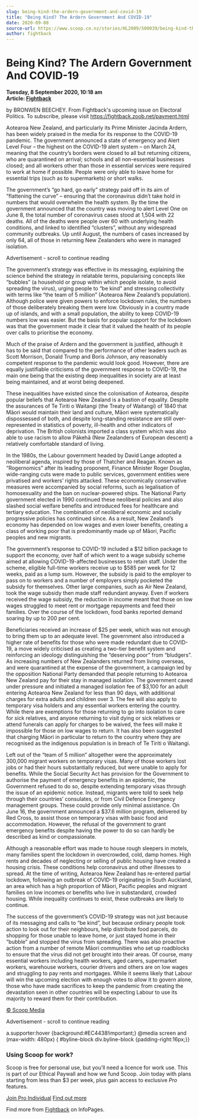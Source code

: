 ```yaml
---
slug: being-kind-the-ardern-government-and-covid-19
title: "Being Kind? The Ardern Government And COVID-19"
date: 2020-09-08
source-url: https://www.scoop.co.nz/stories/HL2009/S00039/being-kind-the-ardern-government-and-covid-19.htm
author: fightback
---
```

Being Kind? The Ardern Government And COVID-19
==============================================

**Tuesday, 8 September 2020, 10:18 am**  
**Article: [Fightback](https://info.scoop.co.nz/Fightback)**

by BRONWEN BEECHEY. From Fightback's upcoming issue on Electoral Politics. To subscribe, please visit https://fightback.zoob.net/payment.html

Aotearoa New Zealand, and particularly its Prime Minister Jacinda Ardern, has been widely praised in the media for its response to the COVID-19 pandemic. The government announced a state of emergency and Alert Level Four – the highest on the COVID-19 alert system – on March 24, meaning that the country’s borders were closed to all but returning citizens, who are quarantined on arrival; schools and all non-essential businesses closed; and all workers other than those in essential services were required to work at home if possible. People were only able to leave home for essential trips (such as to supermarkets) or short walks.

The government’s “go hard, go early” strategy paid off in its aim of “flattening the curve” – ensuring that the coronavirus didn’t take hold in numbers that would overwhelm the health system. By the time the government announced that the country was moving to alert Level One on June 8, the total number of coronavirus cases stood at 1,504 with 22 deaths. All of the deaths were people over 60 with underlying health conditions, and linked to identified “clusters”, without any widespread community outbreaks. Up until August, the numbers of cases increased by only 64, all of those in returning New Zealanders who were in managed isolation.

Advertisement - scroll to continue reading





The government’s strategy was effective in its messaging, explaining the science behind the strategy in relatable terms, popularising concepts like “bubbles” (a household or group within which people isolate, to avoid spreading the virus), urging people to “be kind” and stressing collectivity with terms like “the team of 5 million” (Aotearoa New Zealand’s population). Although police were given powers to enforce lockdown rules, the numbers of those deliberately breaking them were low. Obviously in a country made up of islands, and with a small population, the ability to keep COVID-19 numbers low was easier. But the basis for popular support for the lockdown was that the government made it clear that it valued the health of its people over calls to prioritise the economy.

Much of the praise of Ardern and the government is justified, although it has to be said that compared to the performance of other leaders such as Scott Morrison, Donald Trump and Boris Johnson, any reasonably competent response to the pandemic would look good. However, there are equally justifiable criticisms of the government response to COVID-19, the main one being that the existing deep inequalities in society are at least being maintained, and at worst being deepened.

These inequalities have existed since the colonisation of Aotearoa, despite popular beliefs that Aotearoa New Zealand is a bastion of equality. Despite the assurances of Te Tiriti o Waitangi (the Treaty of Waitangi) of 1840 that Māori would maintain their land and culture, Māori were systematically dispossessed of both, and despite long-standing resistance are still over-represented in statistics of poverty, ill-health and other indicators of deprivation. The British colonists imported a class system which was also able to use racism to allow Pākehā (New Zealanders of European descent) a relatively comfortable standard of living.

In the 1980s, the Labour government headed by David Lange adopted a neoliberal agenda, inspired by those of Thatcher and Reagan. Known as “Rogernomics” after its leading proponent, Finance Minister Roger Douglas, wide-ranging cuts were made to public services, government entities were privatised and workers’ rights attacked. These economically conservative measures were accompanied by social reforms, such as legalisation of homosexuality and the ban on nuclear-powered ships. The National Party government elected in 1990 continued these neoliberal policies and also slashed social welfare benefits and introduced fees for healthcare and tertiary education. The combination of neoliberal economic and socially progressive policies has continued since. As a result, New Zealand’s economy has depended on low wages and even lower benefits, creating a class of working poor that is predominantly made up of Māori, Pacific peoples and new migrants.

The government’s response to COVID-19 included a $12 billion package to support the economy, over half of which went to a wage subsidy scheme aimed at allowing COVID-19-affected businesses to retain staff. Under the scheme, eligible full-time workers receive up to $585 per week for 12 weeks, paid as a lump sum. However, the subsidy is paid to the employer to pass on to workers and a number of employers simply pocketed the subsidy for themselves. Other large companies, such as Air New Zealand, took the wage subsidy then made staff redundant anyway. Even if workers received the wage subsidy, the reduction in income meant that those on low wages struggled to meet rent or mortgage repayments and feed their families. Over the course of the lockdown, food banks reported demand soaring by up to 200 per cent.

Beneficiaries received an increase of $25 per week, which was not enough to bring them up to an adequate level. The government also introduced a higher rate of benefits for those who were made redundant due to COVID-19, a move widely criticised as creating a two-tier benefit system and reinforcing an ideology distinguishing the “deserving poor” from “bludgers”. As increasing numbers of New Zealanders returned from living overseas, and were quarantined at the expense of the government, a campaign led by the opposition National Party demanded that people returning to Aotearoa New Zealand pay for their stay in managed isolation. The government caved under pressure and initiated a managed isolation fee of $3,100 for an adult entering Aotearoa New Zealand for less than 90 days, with additional charges for extra adults and children over 3. The fee will also apply to temporary visa holders and any essential workers entering the country. While there are exemptions for those returning to go into isolation to care for sick relatives, and anyone returning to visit dying or sick relatives or attend funerals can apply for charges to be waived, the fees will make it impossible for those on low wages to return. It has also been suggested that charging Māori in particular to return to the country where they are recognised as the indigenous population is in breach of Te Tiriti o Waitangi.

Left out of the “team of 5 million” altogether were the approximately 300,000 migrant workers on temporary visas. Many of those workers lost jobs or had their hours substantially reduced, but were unable to apply for benefits. While the Social Security Act has provision for the Government to authorise the payment of emergency benefits in an epidemic, the Government refused to do so, despite extending temporary visas through the issue of an epidemic notice. Instead, migrants were told to seek help through their countries’ consulates, or from Civil Defence Emergency management groups. These could provide only minimal assistance. On June 16, the government announced a $37.6 million program, delivered by Red Cross, to assist those on temporary visas with basic food and accommodation. However, the refusal of the government to grant emergency benefits despite having the power to do so can hardly be described as kind or compassionate.

Although a reasonable effort was made to house rough sleepers in motels, many families spent the lockdown in overcrowded, cold, damp homes. High rents and decades of neglecting or selling of public housing have created a housing crisis. These conditions help coronavirus and other illnesses to spread. At the time of writing, Aotearoa New Zealand has re-entered partial lockdown, following an outbreak of COVID-19 originating in South Auckland, an area which has a high proportion of Māori, Pacific peoples and migrant families on low incomes or benefits who live in substandard, crowded housing. While inequality continues to exist, these outbreaks are likely to continue.

The success of the government’s COVID-19 strategy was not just because of its messaging and calls to “be kind”, but because ordinary people took action to look out for their neighbours, help distribute food parcels, do shopping for those unable to leave home, or just stayed home in their “bubble” and stopped the virus from spreading. There was also proactive action from a number of remote Māori communities who set up roadblocks to ensure that the virus did not get brought into their areas. Of course, many essential workers including health workers, aged carers, supermarket workers, warehouse workers, courier drivers and others are on low wages and struggling to pay rents and mortgages. While it seems likely that Labour will win the upcoming election with enough votes to allow it to govern alone, those who have made sacrifices to keep the pandemic from creating the devastation seen in other countries will be expecting Labour to use its majority to reward them for their contribution.

[© Scoop Media](http://www.scoop.co.nz/about/terms.html)  

Advertisement - scroll to continue reading



a.supporter:hover {background:#EC4438!important;} @media screen and (max-width: 480px) { #byline-block div.byline-block {padding-right:16px;}}

### Using Scoop for work?

Scoop is free for personal use, but you’ll need a licence for work use. This is part of our Ethical Paywall and how we fund Scoop. Join today with plans starting from less than $3 per week, plus gain access to exclusive _Pro_ features.  
  
[Join Pro Individual](https://pro.scoop.co.nz/Individual/?from=ProIn24) [Find out more](https://pro.scoop.co.nz/using-scoop-for-work/?from=ProIn24)

Find more from [Fightback](https://info.scoop.co.nz/Fightback) on InfoPages.